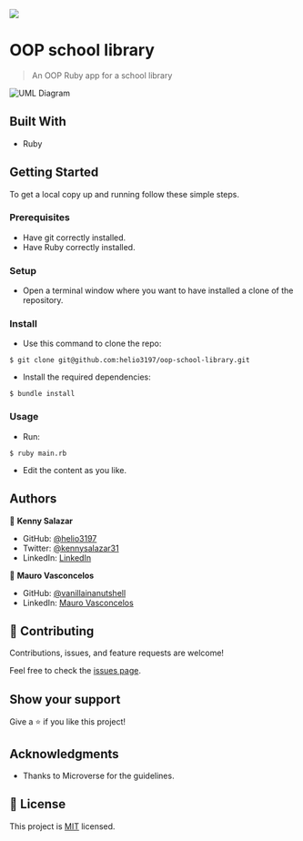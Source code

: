 ![](https://img.shields.io/badge/Microverse-blueviolet)

# OOP school library

> An OOP Ruby app for a school library

![UML Diagram](https://raw.githubusercontent.com/microverseinc/curriculum-ruby/main/oop/images/uml_class_diagram.png?token=GHSAT0AAAAAABO2QIDXHQEB37PLXGAA5W6GYUBFF4A)


## Built With

- Ruby


## Getting Started

To get a local copy up and running follow these simple steps.

### Prerequisites

- Have git correctly installed.
- Have Ruby correctly installed.

### Setup

- Open a terminal window where you want to have installed a clone of the repository.

### Install

- Use this command to clone the repo:
```
$ git clone git@github.com:helio3197/oop-school-library.git
```
- Install the required dependencies:
```
$ bundle install
```
### Usage

- Run:
```
$ ruby main.rb
```

- Edit the content as you like.


## Authors

👤 **Kenny Salazar**

- GitHub: [@helio3197](https://github.com/helio3197)
- Twitter: [@kennysalazar31](https://twitter.com/kennysalazar31)
- LinkedIn: [LinkedIn](https://linkedin.com/in/kenny-salazar-1a1687110)

👤 **Mauro Vasconcelos**

- GitHub: [@vanillainanutshell](https://github.com/vanillainanutshell)
- LinkedIn: [Mauro Vasconcelos](https://www.linkedin.com/in/vanillainanutshell/)


## 🤝 Contributing

Contributions, issues, and feature requests are welcome!

Feel free to check the [issues page](../../issues/).

## Show your support

Give a ⭐️ if you like this project!

## Acknowledgments

- Thanks to Microverse for the guidelines.


## 📝 License

This project is [MIT](./MIT.md) licensed.
